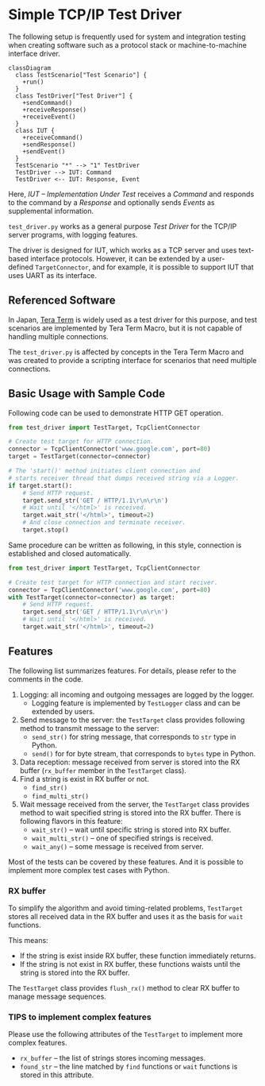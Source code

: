 # Simple TCP/IP Test Driver

The following setup is frequently used for system and integration testing when creating software such as a protocol stack or machine-to-machine interface driver.

```mermaid
classDiagram
  class TestScenario["Test Scenario"] {
    +run()
  }
  class TestDriver["Test Driver"] {
    +sendCommand()
    +receiveResponse()
    +receiveEvent()
  }
  class IUT {
    +receiveCommand()
    +sendResponse()
    +sendEvent()
  }
  TestScenario "*" --> "1" TestDriver
  TestDriver --> IUT: Command
  TestDriver <-- IUT: Response, Event
```

Here, _IUT &ndash; Implementation Under Test_ receives a _Command_ and responds to the command by a _Response_ and optionally sends _Events_ as supplemental information.

`test_driver.py` works as a general purpose _Test Driver_ for the TCP/IP server programs,
with logging features.

The driver is designed for IUT, which works as a TCP server and uses text-based interface protocols.
However, it can be extended by a user-defined `TargetConnector`, and for example, it is possible to support IUT that uses UART as its interface.


## Referenced Software

[Tera Term]:https://teratermproject.github.io/
In Japan, [Tera Term] is widely used as a test driver for this purpose,
and test scenarios are implemented by Tera Term Macro,
but it is not capable of handling multiple connections.

The `test_driver.py` is affected by concepts in the Tera Term Macro and was created to provide a scripting interface for scenarios that need multiple connections.


## Basic Usage with Sample Code

Following code can be used to demonstrate HTTP GET operation.
```python
from test_driver import TestTarget, TcpClientConnector

# Create test target for HTTP connection.
connector = TcpClientConnector('www.google.com', port=80)
target = TestTarget(connector=connector) 

# The 'start()' method initiates client connection and
# starts receiver thread that dumps received string via a Logger.
if target.start():
    # Send HTTP request.
    target.send_str('GET / HTTP/1.1\r\n\r\n')
    # Wait until '</html>' is received.
    target.wait_str('</html>', timeout=2)
    # And close connection and terminate receiver.
    target.stop()
```

Same procedure can be written as following, in this style,
connection is established and closed automatically.
```python
from test_driver import TestTarget, TcpClientConnector

# Create test target for HTTP connection and start reciver.
connector = TcpClientConnector('www.google.com', port=80)
with TestTarget(connector=connector) as target:
    # Send HTTP request.
    target.send_str('GET / HTTP/1.1\r\n\r\n')
    # Wait until '</html>' is received.
    target.wait_str('</html>', timeout=2)
```

## Features

The following list summarizes features.
For details, please refer to the comments in the code.

1. Logging: all incoming and outgoing messages are logged by the logger.
   - Logging feature is implemented by `TestLogger` class and can be extended by users.
1. Send message to the server: the `TestTarget` class provides following method to transmit message to the server:
   - `send_str()` for string message, that corresponds to `str` type in Python.
   - `send()` for for byte stream, that corresponds to `bytes` type in Python.
1. Data reception: message received from server is stored into the RX buffer (`rx_buffer` member in the `TestTarget` class).
1. Find a string is exist in RX buffer or not.
   - `find_str()`
   - `find_multi_str()`
1. Wait message received from the server, the `TestTarget` class provides method to wait specified string is stored into the RX buffer. There is following flavors in this feature:
   - `wait_str()` &ndash; wait until specific string is stored into RX buffer. 
   - `wait_multi_str()` &ndash; one of specified strings is received.
   - `wait_any()` &ndash; some message is received from server.

Most of the tests can be covered by these features.
And it is possible to implement more complex test cases with Python.

### RX buffer

To simplify the algorithm and avoid timing-related problems,
`TestTarget` stores all received data in the RX buffer and uses it as the basis for `wait` functions.

This means:
- If the string is exist inside RX buffer, these function immediately returns.
- If the string is not exist in RX buffer, these functions waists until the string is stored into the RX buffer.

The `TestTarget` class provides `flush_rx()` method to clear RX buffer to manage message sequences.

### TIPS to implement complex features

Please use the following attributes of the `TestTarget` to implement more complex features.

- `rx_buffer` &ndash; the list of strings stores incoming messages.
- `found_str` &ndash; the line matched by `find` functions or `wait` functions is stored in this attribute.

